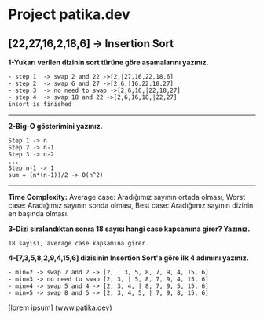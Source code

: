 # Project patika.dev
## [22,27,16,2,18,6] -> Insertion Sort
**1-Yukarı verilen dizinin sort türüne göre aşamalarını yazınız.**
```
- step 1  -> swap 2 and 22 ->[2,|27,16,22,18,6]
- step 2  -> swap 6 and 27 ->[2,6,|16,22,18,27]
- step 3  -> no need to swap ->[2,6,16,|22,18,27]
- step 4  -> swap 18 and 22 ->[2,6,16,18,|22,27]
insort is finished
```
---
**2-Big-O gösterimini yazınız.**

```
Step 1 -> n
Step 2 -> n-1
Step 3 -> n-2
...
Step n-1 -> 1
sum = (n*(n-1))/2 -> O(n^2)
```
---
**Time Complexity:** Average case: Aradığımız sayının ortada olması, Worst case: Aradığımız sayının sonda olması, Best case: Aradığımız sayının dizinin en başında olması.

**3-Dizi sıralandıktan sonra 18 sayısı hangi case kapsamına girer? Yazınız.**
```
18 sayısı, average case kapsamına girer.
```
**4-[7,3,5,8,2,9,4,15,6] dizisinin Insertion Sort'a göre ilk 4 adımını yazınız.**
```
- min=2 -> swap 7 and 2 -> [2, | 3, 5, 8, 7, 9, 4, 15, 6]
- min=3 -> no need to swap [2, 3, | 5, 8, 7, 9, 4, 15, 6]
- min=4 -> swap 5 and 4 -> [2, 3, 4, | 8, 7, 9, 5, 15, 6]
- min=5 -> swap 8 and 5 -> [2, 3, 4, 5, | 7, 9, 8, 15, 6]
```
[lorem ipsum] (www.patika.dev)
